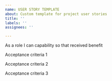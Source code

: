 ```yaml
---
name: USER STORY TEMPLATE
about: Custom template for project user stories
title: ''
labels: ''
assignees: ''

---
```


As a role I can capability so that received benefit

Acceptance criteria 1

Acceptance criteria 2

Acceptance criteria 3
